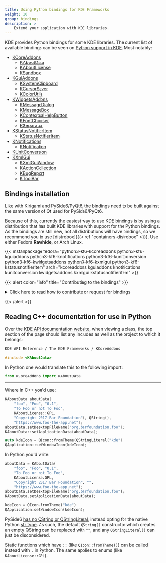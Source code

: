 ```yaml
---
title: Using Python bindings for KDE Frameworks
weight: 10
group: bindings
description: >
    Extend your application with KDE libraries.
---
```


KDE provides Python bindings for some KDE libraries. The current list of available bindings can be seen on [Python support in KDE](https://invent.kde.org/teams/goals/streamlined-application-development-experience/-/issues/9). Most notably:

* [KCoreAddons](https://api.kde.org/frameworks/kcoreaddons/html/index.html)
  * [KAboutData](https://api.kde.org/frameworks/kcoreaddons/html/classKAboutData.html)
  * [KAboutLicense](https://api.kde.org/frameworks/kcoreaddons/html/classKAboutLicense.html)
  * [KSandbox](https://api.kde.org/frameworks/kcoreaddons/html/namespaceKSandbox.html)
* [KGuiAddons](https://api.kde.org/frameworks/kguiaddons/html/index.html)
  * [KSystemClipboard](https://api.kde.org/frameworks/kguiaddons/html/classKSystemClipboard.html)
  * [KCursorSaver](https://api.kde.org/frameworks/kguiaddons/html/classKCursorSaver.html)
  * [KColorUtils](https://api.kde.org/frameworks/kguiaddons/html/namespaceKColorUtils.html)
* [KWidgetsAddons](https://api.kde.org/frameworks/kwidgetsaddons/html/index.html)
  * [KMessageDialog](https://api.kde.org/frameworks/kwidgetsaddons/html/classKMessageDialog.html)
  * [KMessageBox](https://api.kde.org/frameworks/kwidgetsaddons/html/namespaceKMessageBox.html)
  * [KContextualHelpButton](https://api.kde.org/frameworks/kwidgetsaddons/html/classKContextualHelpButton.html)
  * [KFontChooser](https://api.kde.org/frameworks/kwidgetsaddons/html/classKFontChooser.html)
  * [KSeparator](https://api.kde.org/frameworks/kwidgetsaddons/html/classKSeparator.html)
* [KStatusNotifierItem](https://api.kde.org/frameworks/kstatusnotifieritem/html/index.html)
  * [KStatusNotifierItem](https://api.kde.org/frameworks/kstatusnotifieritem/html/classKStatusNotifierItem.html)
* [KNotifications](https://api.kde.org/frameworks/knotifications/html/index.html)
  * [KNotification](https://api.kde.org/frameworks/knotifications/html/classKNotification.html)
* [KUnitConversion](https://api.kde.org/frameworks/kunitconversion/html/index.html)
* [KXmlGui](https://api.kde.org/frameworks/kxmlgui/html/index.html)
  * [KXmlGuiWindow](https://api.kde.org/frameworks/kxmlgui/html/classKXmlGuiWindow.html)
  * [KActionCollection](https://api.kde.org/frameworks/kxmlgui/html/classKActionCollection.html)
  * [KBugReport](https://api.kde.org/frameworks/kxmlgui/html/classKBugReport.html)
  * [KToolBar](https://api.kde.org/frameworks/kxmlgui/html/classKToolBar.html)

## Bindings installation

Like with Kirigami and PySide6/PyQt6, the bindings need to be built against the same version of Qt used for PySide6/PyQt6.

Because of this, currently the easiest way to use KDE bindings is by using a distribution that has built KDE libraries with support for the Python bindings. As the bindings are still new, not all distributions will have bindings, so we recommend you to use [distrobox]({{< ref "containers-distrobox" >}}). Use either Fedora **Rawhide**, or Arch Linux.

{{< installpackage
    fedora="python3-kf6-kcoreaddons python3-kf6-kguiaddons python3-kf6-knotifications python3-kf6-kunitconversion python3-kf6-kwidgetsaddons python3-kf6-kxmlgui python3-kf6-kstatusnotifieritem"
    arch="kcoreaddons kguiaddons knotifications kunitconversion kwidgetsaddons kxmlgui kstatusnotifieritem" >}}

{{< alert color="info" title="Contributing to the bindings" >}}

<details>
<summary>Click here to read how to contribute or request for bindings</summary></br>

If you want a specific KDE library to be available as a Python binding, mention your interest in [<ins>Python support in KDE<ins>](https://invent.kde.org/teams/goals/streamlined-application-development-experience/-/issues/9) or on the [<ins>KDE Python Matrix group</ins>](https://go.kde.org/matrix/#/#kde-python:kde.org). If your distribution doesn't yet provide Python bindings for a KDE library that can already export them, you may request your distribution to do so. Lastly, feel free to [<ins>Send a merge request</ins>](https://community.kde.org/Infrastructure/GitLab) and make more libraries available as Python bindings!

To generate the KDE Frameworks bindings, their respective upstream libraries in C++ need to use [<ins>ECMGeneratePythonBindings</ins>](https://api.kde.org/ecm/module/ECMGeneratePythonBindings.html). When each project is built, it generates a CPython `.so` file that is typically installed under `/usr/lib64/python3.11/site-packages/` by Linux distributions. This makes it available to be used in Python scripts. If the `site-packages` files are installed elsewhere, you can force-use them in Python with `PYTHONPATH`.

</details>

{{< /alert >}}

## Reading C++ documentation for use in Python

Over the [KDE API documentation website](https://api.kde.org), when viewing a class, the top section of the page should list any includes as well as the project to which it belongs:

```txt
KDE API Reference / The KDE Frameworks / KCoreAddons
```

```cpp
#include <KAboutData>
```

In Python one would translate this to the following import:

```python
from KCoreAddons import KAboutData
```

---

Where in C++ you'd use:

```cpp
KAboutData aboutData(
    "foo", "Foo", "0.1",
    "To Foo or not To Foo",
    KAboutLicense::GPL,
    "Copyright 2017 Bar Foundation"), QString(),
    "https://www.foo-the-app.net");
aboutData.setDesktopFileName("org.barfoundation.foo"); 
KAboutData::setApplicationData(aboutData);

auto kdeIcon = QIcon::fromTheme(QStringLiteral("kde")
QApplication::setWindowIcon(kdeIcon);
```

In Python you'd write:

```python
aboutData = KAboutData(
    "foo", "Foo", "0.1",
    "To Foo or not To Foo",
    KAboutLicense.GPL,
    "Copyright 2017 Bar Foundation", "",
    "https://www.foo-the-app.net");
aboutData.setDesktopFileName("org.barfoundation.foo");
KAboutData.setApplicationData(aboutData);
 
kdeIcon = QIcon.fromTheme("kde")
QApplication.setWindowIcon(kdeIcon);
```

PySide6 [has no QString or QStringLiteral](https://wiki.qt.io/Qt_for_Python/Considerations), instead opting for the native Python [str type](https://docs.python.org/3/library/stdtypes.html#textseq). As such, the default `QString()` constructor which creates an empty QString can be replaced with `""`, and any `QStringLiteral()` can just be disconsidered.

Static functions which have `::` (like `QIcon::fromTheme()`) can be called instead with `.` in Python. The same applies to enums (like `KAboutLicense::GPL`).
